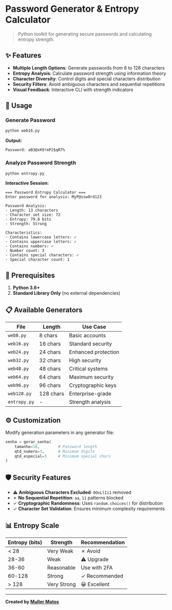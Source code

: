 # Password Generator & Entropy Calculator

> Python toolkit for generating secure passwords and calculating entropy strength.

## ✨ Features

- **Multiple Length Options**: Generate passwords from 8 to 128 characters
- **Entropy Analysis**: Calculate password strength using information theory
- **Character Diversity**: Control digits and special characters distribution
- **Security Filters**: Avoid ambiguous characters and sequential repetitions
- **Visual Feedback**: Interactive CLI with strength indicators

## 🚀 Usage

### Generate Password
```bash
python web16.py
```

**Output:**
```
Password: aB3@xK9!mP2$qR7%
```

### Analyze Password Strength
```bash
python entropy.py
```

**Interactive Session:**
```
=== Password Entropy Calculator ===
Enter password for analysis: MyP@ssw0rd123

Password Analysis:
- Length: 13 characters
- Character set size: 72
- Entropy: 79.8 bits
- Strength: Strong

Characteristics:
- Contains lowercase letters: ✓
- Contains uppercase letters: ✓
- Contains numbers: ✓
- Number count: 3
- Contains special characters: ✓
- Special character count: 1
```

## 🔧 Prerequisites

1. **Python 3.6+**
2. **Standard Library Only** (no external dependencies)

## 📋 Available Generators

| File | Length | Use Case |
|------|--------|----------|
| `web8.py` | 8 chars | Basic accounts |
| `web16.py` | 16 chars | Standard security |
| `web24.py` | 24 chars | Enhanced protection |
| `web32.py` | 32 chars | High security |
| `web48.py` | 48 chars | Critical systems |
| `web64.py` | 64 chars | Maximum security |
| `web96.py` | 96 chars | Cryptographic keys |
| `web128.py` | 128 chars | Enterprise-grade |
| `entropy.py` | - | Strength analysis |

## ⚙️ Customization

Modify generation parameters in any generator file:
```python
senha = gerar_senha(
    tamanho=16,        # Password length
    qtd_numero=3,      # Minimum digits
    qtd_especial=3     # Minimum special chars
)
```

## 🛡️ Security Features

- ⚠ **Ambiguous Characters Excluded**: `0OoLlIi1` removed
- ✗ **No Sequential Repetition**: `aa`, `11` patterns blocked
- ✓ **Cryptographic Randomness**: Uses `random.choices()` for distribution
- ✓ **Character Set Validation**: Ensures minimum complexity requirements

## 📊 Entropy Scale

| Entropy (bits) | Strength | Recommendation |
|----------------|----------|----------------|
| < 28 | Very Weak | ✗ Avoid |
| 28-36 | Weak | ⚠ Upgrade |
| 36-60 | Reasonable | Use with 2FA |
| 60-128 | Strong | ✓ Recommended |
| > 128 | Very Strong | 😀 Excellent |

___

**Created by [Muller Matos](https://linktr.ee/millerjmatos)**
